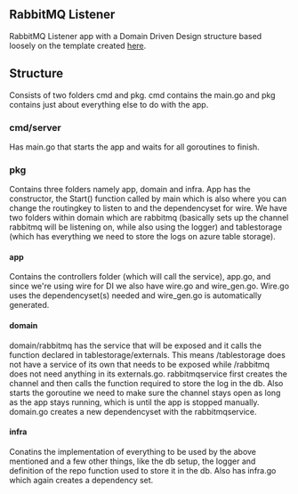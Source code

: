 ## RabbitMQ Listener 
RabbitMQ Listener app with a Domain Driven Design structure based loosely on the template created [here](https://github.com/BetaLixT/goplates/tree/86876867228611b83274428687c6dc3235a38768/templates/dddv2).

## Structure 
Consists of two folders cmd and pkg. cmd contains the main.go and pkg contains just about everything else to do with the app.

### cmd/server 
Has main.go that starts the app and waits for all goroutines to finish.

### pkg 
Contains three folders namely app, domain and infra. App has the constructor, the Start() function called by main which is also where you can change the routingkey to listen to and the dependencyset for wire.  We have two folders within domain which are rabbitmq (basically sets up the channel rabbitmq will be listening on, while also using the logger) and tablestorage (which has everything we need to store the logs on azure table storage). 

#### app 
Contains the controllers folder (which will call the service), app.go, and since we're using wire for DI we also have wire.go and wire_gen.go. Wire.go uses the dependencyset(s) needed and wire_gen.go is automatically generated.

#### domain 
domain/rabbitmq has the service that will be exposed and it calls the function declared in tablestorage/externals. This means /tablestorage does not have a service of its own that needs to be exposed while /rabbitmq does not need anything in its externals.go. rabbitmqservice first creates the channel and then calls the function required to store the log in the db. Also starts the goroutine we need to make sure the channel stays open as long as the app stays running, which is until the app is stopped manually. domain.go creates a new dependencyset with the rabbitmqservice. 

#### infra 
Conatins the implementation of everything to be used by the above mentioned and a few other things, like the db setup, the logger and definition of the repo function used to store it in the db. Also has infra.go which again creates a dependency set.







